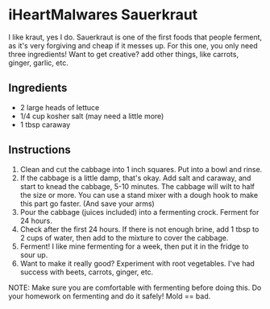 # iHeartMalwares Sauerkraut

I like kraut, yes I do. Sauerkraut is one of the first foods that people ferment, as it's very forgiving and cheap if it messes up. For this one, you only need three ingredients! Want to get creative? add other things, like carrots, ginger, garlic, etc. 

## Ingredients

- 2 large heads of lettuce
- 1/4 cup kosher salt (may need a little more)
- 1 tbsp caraway

## Instructions

1. Clean and cut the cabbage into 1 inch squares. Put into a bowl and rinse.
2. If the cabbage is a little damp, that's okay. Add salt and caraway, and start to knead the cabbage, 5-10 minutes. The cabbage will wilt to half the size or more. You can use a stand mixer with a dough hook to make this part go faster. (And save your arms)
3. Pour the cabbage (juices included) into a fermenting crock. Ferment for 24 hours.
4. Check after the first 24 hours. If there is not enough brine, add 1 tbsp to 2 cups of water, then add to the mixture to cover the cabbage. 
5. Ferment! I like mine fermenting for a week, then put it in the fridge to sour up.
6. Want to make it really good? Experiment with root vegetables. I've had success with beets, carrots, ginger, etc. 

NOTE: Make sure you are comfortable with fermenting before doing this. Do your homework on fermenting and do it safely! Mold == bad.
